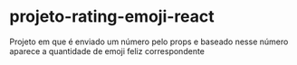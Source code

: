# projeto-rating-emoji-react
 Projeto em que é enviado um número pelo props e baseado nesse número aparece a quantidade de emoji feliz correspondente
